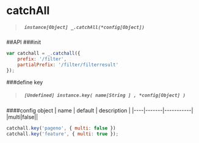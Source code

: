 # catchAll
> ##### ``` instance[Object] _.catchAll(*config[Object])```

##API
###init
```javascript
var catchall = _.catchall({
    prefix: '/filter',
    partialPrefix: '/filter/filterresult'
});
```
###define key
> ##### ``` [Undefined] instance.key( name[String ] , *config[Object] )```
####config object
| name | default | description |
|----|-------|-----------|
|multi|false||

``` javascript
catchall.key('pageno', { multi: false })
catchall.key('feature', { multi: true });
```
